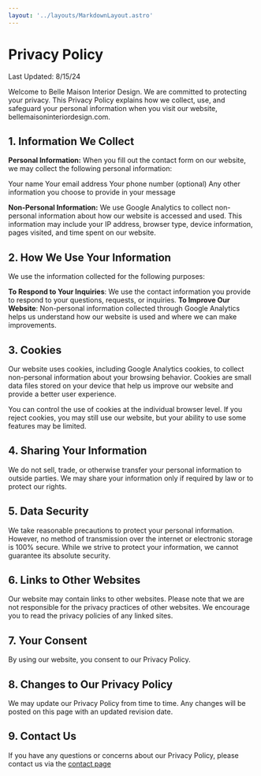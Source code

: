 ```yaml
---
layout: '../layouts/MarkdownLayout.astro'
---
```

# Privacy Policy
Last Updated: 8/15/24

Welcome to Belle Maison Interior Design. We are committed to protecting your privacy. This Privacy Policy explains how we collect, use, and safeguard your personal information when you visit our website, bellemaisoninteriordesign.com.

## 1. Information We Collect
**Personal Information:**
When you fill out the contact form on our website, we may collect the following personal information:

Your name
Your email address
Your phone number (optional)
Any other information you choose to provide in your message

**Non-Personal Information:**
We use Google Analytics to collect non-personal information about how our website is accessed and used. This information may include your IP address, browser type, device information, pages visited, and time spent on our website.

## 2. How We Use Your Information
We use the information collected for the following purposes:

**To Respond to Your Inquiries**: We use the contact information you provide to respond to your questions, requests, or inquiries.
**To Improve Our Website**: Non-personal information collected through Google Analytics helps us understand how our website is used and where we can make improvements.
## 3. Cookies
Our website uses cookies, including Google Analytics cookies, to collect non-personal information about your browsing behavior. Cookies are small data files stored on your device that help us improve our website and provide a better user experience.

You can control the use of cookies at the individual browser level. If you reject cookies, you may still use our website, but your ability to use some features may be limited.

## 4. Sharing Your Information
We do not sell, trade, or otherwise transfer your personal information to outside parties. We may share your information only if required by law or to protect our rights.

## 5. Data Security
We take reasonable precautions to protect your personal information. However, no method of transmission over the internet or electronic storage is 100% secure. While we strive to protect your information, we cannot guarantee its absolute security.

## 6. Links to Other Websites
Our website may contain links to other websites. Please note that we are not responsible for the privacy practices of other websites. We encourage you to read the privacy policies of any linked sites.

## 7. Your Consent
By using our website, you consent to our Privacy Policy.

## 8. Changes to Our Privacy Policy
We may update our Privacy Policy from time to time. Any changes will be posted on this page with an updated revision date.

## 9. Contact Us
If you have any questions or concerns about our Privacy Policy, please contact us via the <a href="/contact">contact page</a>

